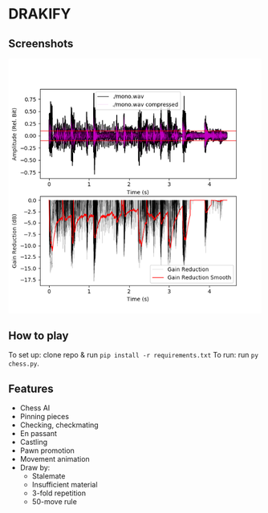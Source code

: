 # DRAKIFY

## Screenshots

![Alt text](pic/Compressor.png?raw=true "Screenshot 1")

## How to play

To set up: clone repo & run ```pip install -r requirements.txt```
To run: run ```py chess.py```.

## Features
- Chess AI
- Pinning pieces
- Checking, checkmating
- En passant
- Castling
- Pawn promotion
- Movement animation
- Draw by:
  - Stalemate
  - Insufficient material
  - 3-fold repetition
  - 50-move rule